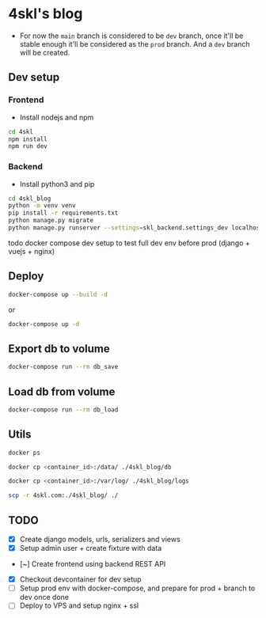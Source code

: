 # 4skl's blog  
* For now the `main` branch is considered to be `dev` branch, once it'll be stable enough it'll be considered as the `prod` branch. And a `dev` branch will be created.  

## Dev setup  

### Frontend  
* Install nodejs and npm
```sh
cd 4skl
npm install
npm run dev
```

### Backend  
* Install python3 and pip
```sh
cd 4skl_blog
python -m venv venv
pip install -r requirements.txt
python manage.py migrate
python manage.py runserver --settings=skl_backend.settings_dev localhost:8000
```


todo docker compose dev setup to test full dev env before prod (django + vuejs + nginx)  


## Deploy

```sh
docker-compose up --build -d
```  
or
```sh
docker-compose up -d
```

## Export db to volume

```sh
docker-compose run --rm db_save
```

## Load db from volume

```sh
docker-compose run --rm db_load
```

## Utils

```sh
docker ps

docker cp <container_id>:/data/ ./4skl_blog/db

docker cp <container_id>:/var/log/ ./4skl_blog/logs

scp -r 4skl.com:./4skl_blog/ ./
```

## TODO

- [x] Create django models, urls, serializers and views
- [x] Setup admin user + create fixture with data
- [~] Create frontend using backend REST API
- [x] Checkout devcontainer for dev setup
- [ ] Setup prod env with docker-compose, and prepare for prod + branch to dev once done
- [ ] Deploy to VPS and setup nginx + ssl